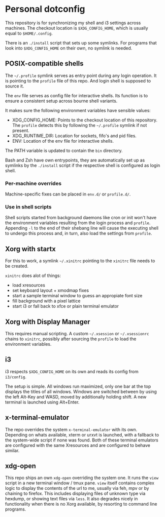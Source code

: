 # Personal dotconfig

This repository is for synchronizing my shell and i3 settings across machines.
The checkout location is `$XDG_CONFIG_HOME`, which is usually equal to `$HOME/.config`.

There is an `./install` script that sets up some symlinks.
For programs that look into `$XDG_CONFIG_HOME` on their own, no symlink is needed.

## POSIX-compatible shells

The `~/.profile` symlink serves as entry point during any login operation.
It is pointing to the `profile` file of this repo.
And login shell is supposed to source it.

The `env` file serves as config file for interactive shells.
Its function is to ensure a consistent setup across bourne shell variants.

It makes sure the following environment variables have sensible values:

- XDG_CONFIG_HOME:
  Points to the checkout location of this repository.
  The `profile` detects this by following the `~/.profile` symlink if not present.
- XDG_RUNTIME_DIR:
  Location for sockets, fifo's and pid files.
- ENV:
  Location of the env file for interactive shells.

The PATH variable is updated to contain the `bin` directory.

Bash and Zsh have own entrypoints, they are automatically set up as symlinks by the `./install` script if the respective shell is configured as login shell.

### Per-machine overrides

Machine-specific fixes can be placed in `env.d/` or `profile.d/`.

### Use in shell scripts

Shell scripts started from background daemons like cron or init won't have the environment variables resulting from the login process and `profile`.
Appending `-l` to the end of their shebang line will cause the executing shell to undergo this process and, in turn, also load the settings from `profile`.

## Xorg with startx

For this to work, a symlink `~/.xinitrc` pointing to the `xinitrc` file needs to be created.

`xinitrc` does alot of things:

- load xresources
- set keyboard layout + xmodmap fixes
- start a sample terminal window to guess an appropiate font size
- fill background with a pixel lattice
- start i3 or fall back to xfce or plain terminal emulator

## Xorg with Display Manager

This requires manual scripting.
A custom `~/.xsession` or `~/.xsessionrc` chains to `xinitrc`, possibly after sourcing the `profile` to load the environment variables.

## i3

i3 respects `$XDG_CONFIG_HOME` on its own and reads its config from `i3/config`.

The setup is simple.
All windows run maximized, only one bar at the top displays the titles of all windows.
Windows are switched between by using the left Alt-Key and WASD, moved by additionally holding shift.
A new terminal is launched using Alt+Enter.

## x-terminal-emulator

The repo overrides the system `x-terminal-emulator` with its own.
Depending on whats available, xterm or urxvt is launched, with a fallback to the system-wide script if none was found.
Both of these terminal emulators are configured with the same Xresources and are configured to behave similar.

## xdg-open

This repo ships an own `xdg-open` overriding the system one.
It runs the `view` script in a new terminal window / tmux pane.
`view` itself contains complex logic to display the contents of the url to me, usually via feh, mpv or by chaining to firefox.
This includes displaying files of unknown type via hexdump, or showing text files via `less`.
It also degrades nicely in functionality when there is no Xorg available, by resorting to command line programs.
